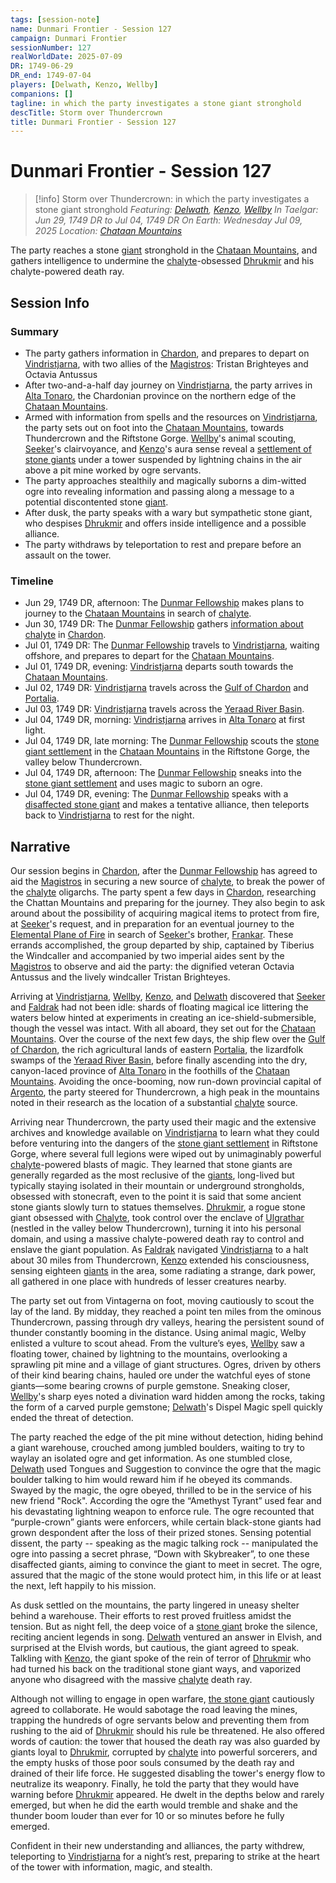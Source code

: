 ```yaml
---
tags: [session-note]
name: Dunmari Frontier - Session 127
campaign: Dunmari Frontier
sessionNumber: 127
realWorldDate: 2025-07-09
DR: 1749-06-29
DR_end: 1749-07-04
players: [Delwath, Kenzo, Wellby]
companions: []
tagline: in which the party investigates a stone giant stronghold
descTitle: Storm over Thundercrown
title: Dunmari Frontier - Session 127
---
```

# Dunmari Frontier - Session 127

>[!info] Storm over Thundercrown: in which the party investigates a stone giant stronghold
> *Featuring: [Delwath](<../../../people/pcs/dunmar-fellowship/delwath.md>), [Kenzo](<../../../people/pcs/dunmar-fellowship/kenzo.md>), [Wellby](<../../../people/pcs/dunmar-fellowship/wellby.md>)*
> *In Taelgar: Jun 29, 1749 DR to Jul 04, 1749 DR*
> *On Earth: Wednesday Jul 09, 2025*
> *Location: [Chataan Mountains](<../../../gazetteer/greater-chardon/chataan-mountains.md>)*

The party reaches a stone [giant](<../../../species/unusual-species/giants.md>) stronghold in the [Chataan Mountains](<../../../gazetteer/greater-chardon/chataan-mountains.md>), and gathers intelligence to undermine the [chalyte](<../../../things/materials/chalyte.md>)-obsessed [Dhrukmir](<../../../people/giants/dhrukmir.md>) and his chalyte-powered death ray.
## Session Info
### Summary
- The party gathers information in [Chardon](<../../../gazetteer/greater-chardon/chardonian-empire/chardon/chardon.md>), and prepares to depart on [Vindristjarna](<../../../things/ships/vindristjarna.md>), with two allies of the [Magistros](<../../../people/chardonians/mitus-verina-auratan.md>): Tristan Brighteyes and Octavia Antussus
- After two-and-a-half day journey on [Vindristjarna](<../../../things/ships/vindristjarna.md>), the party arrives in [Alta Tonaro](<../../../gazetteer/greater-chardon/chardonian-empire/alta-tonaro.md>), the Chardonian province on the northern edge of the [Chataan Mountains](<../../../gazetteer/greater-chardon/chataan-mountains.md>). 
- Armed with information from spells and the resources on [Vindristjarna](<../../../things/ships/vindristjarna.md>), the party sets out on foot into the [Chataan Mountains](<../../../gazetteer/greater-chardon/chataan-mountains.md>), towards Thundercrown and the Riftstone Gorge. [Wellby](<../../../people/pcs/dunmar-fellowship/wellby.md>)'s animal scouting, [Seeker](<../../../people/pcs/dunmar-fellowship/seeker.md>)'s clairvoyance, and [Kenzo](<../../../people/pcs/dunmar-fellowship/kenzo.md>)'s aura sense reveal a [settlement of stone giants](<../../../gazetteer/greater-chardon/ulgrathar.md>) under a tower suspended by lightning chains in the air above a pit mine worked by ogre servants. 
- The party approaches stealthily and magically suborns a dim-witted ogre into revealing information and passing along a message to a potential discontented stone [giant](<../../../species/unusual-species/giants.md>). 
- After dusk, the party speaks with a wary but sympathetic stone giant, who despises [Dhrukmir](<../../../people/giants/dhrukmir.md>) and offers inside intelligence and a possible alliance. 
- The party withdraws by teleportation to rest and prepare before an assault on the tower.
### Timeline
- Jun 29, 1749 DR, afternoon: The [Dunmar Fellowship](<../../../people/pcs/dunmar-fellowship/dunmar-fellowship.md>) makes plans to journey to the [Chataan Mountains](<../../../gazetteer/greater-chardon/chataan-mountains.md>) in search of [chalyte](<../../../things/materials/chalyte.md>). 
- Jun 30, 1749 DR: The [Dunmar Fellowship](<../../../people/pcs/dunmar-fellowship/dunmar-fellowship.md>) gathers [information about chalyte](<../letters-and-notes/reports-on-chalyte-in-alta-tonaro.md>) in [Chardon](<../../../gazetteer/greater-chardon/chardonian-empire/chardon/chardon.md>).
- Jul 01, 1749 DR: The [Dunmar Fellowship](<../../../people/pcs/dunmar-fellowship/dunmar-fellowship.md>) travels to [Vindristjarna](<../../../things/ships/vindristjarna.md>), waiting offshore, and prepares to depart for the [Chataan Mountains](<../../../gazetteer/greater-chardon/chataan-mountains.md>).
- Jul 01, 1749 DR, evening: [Vindristjarna](<../../../things/ships/vindristjarna.md>) departs south towards the [Chataan Mountains](<../../../gazetteer/greater-chardon/chataan-mountains.md>).
- Jul 02, 1749 DR: [Vindristjarna](<../../../things/ships/vindristjarna.md>) travels across the [Gulf of Chardon](<../../../gazetteer/greater-chardon/gulf-of-chardon.md>) and [Portalia](<../../../gazetteer/greater-chardon/chardonian-empire/apporia/portalia.md>). 
- Jul 03, 1749 DR: [Vindristjarna](<../../../things/ships/vindristjarna.md>) travels across the [Yeraad River Basin](<../../../gazetteer/major-rivers/yeraad-river-basin.md>). 
- Jul 04, 1749 DR, morning: [Vindristjarna](<../../../things/ships/vindristjarna.md>) arrives in [Alta Tonaro](<../../../gazetteer/greater-chardon/chardonian-empire/alta-tonaro.md>) at first light.
- Jul 04, 1749 DR, late morning: The [Dunmar Fellowship](<../../../people/pcs/dunmar-fellowship/dunmar-fellowship.md>) scouts the [stone giant settlement](<../../../gazetteer/greater-chardon/ulgrathar.md>) in the [Chataan Mountains](<../../../gazetteer/greater-chardon/chataan-mountains.md>) in the Riftstone Gorge, the valley below Thundercrown.
- Jul 04, 1749 DR, afternoon: The [Dunmar Fellowship](<../../../people/pcs/dunmar-fellowship/dunmar-fellowship.md>) sneaks into the [stone giant settlement](<../../../gazetteer/greater-chardon/ulgrathar.md>) and uses magic to suborn an ogre. 
- Jul 04, 1749 DR, evening: The [Dunmar Fellowship](<../../../people/pcs/dunmar-fellowship/dunmar-fellowship.md>) speaks with a [disaffected stone giant](<../../../people/giants/brunnar.md>) and makes a tentative alliance, then teleports back to [Vindristjarna](<../../../things/ships/vindristjarna.md>) to rest for the night. 
## Narrative

Our session begins in [Chardon](<../../../gazetteer/greater-chardon/chardonian-empire/chardon/chardon.md>), after the [Dunmar Fellowship](<../../../people/pcs/dunmar-fellowship/dunmar-fellowship.md>) has agreed to aid the [Magistros](<../../../people/chardonians/mitus-verina-auratan.md>) in securing a new source of [chalyte](<../../../things/materials/chalyte.md>), to break the power of the [chalyte](<../../../things/materials/chalyte.md>) oligarchs. The party spent a few days in [Chardon](<../../../gazetteer/greater-chardon/chardonian-empire/chardon/chardon.md>), researching the Chattan Mountains and preparing for the journey. They also begin to ask around about the possibility of acquiring magical items to protect from fire, at [Seeker](<../../../people/pcs/dunmar-fellowship/seeker.md>)'s request, and in preparation for an eventual journey to the [Elemental Plane of Fire](<../../../cosmology/energy-realms/elemental-plane-of-fire.md>) in search of S[eeker'](<../../../people/pcs/dunmar-fellowship/seeker.md>)s brother, [Frankar](<../../../people/dwarves/frankar.md>). These errands accomplished, the group departed by ship, captained by Tiberius the Windcaller and accompanied by two imperial aides sent by the [Magistros](<../../../people/chardonians/mitus-verina-auratan.md>) to observe and aid the party: the dignified veteran Octavia Antussus and the lively windcaller Tristan Brighteyes. 

Arriving at [Vindristjarna](<../../../things/ships/vindristjarna.md>), [Wellby](<../../../people/pcs/dunmar-fellowship/wellby.md>), [Kenzo](<../../../people/pcs/dunmar-fellowship/kenzo.md>), and [Delwath](<../../../people/pcs/dunmar-fellowship/delwath.md>) discovered that [Seeker](<../../../people/pcs/dunmar-fellowship/seeker.md>) and [Faldrak](<../../../people/dwarves/faldrak-bronzehammer.md>) had not been idle: shards of floating magical ice littering the waters below hinted at experiments in creating an ice-shield-submersible, though the vessel was intact. With all aboard, they set out for the [Chataan Mountains](<../../../gazetteer/greater-chardon/chataan-mountains.md>). Over the course of the next few days, the ship flew over the [Gulf of Chardon](<../../../gazetteer/greater-chardon/gulf-of-chardon.md>), the rich agricultural lands of eastern [Portalia](<../../../gazetteer/greater-chardon/chardonian-empire/apporia/portalia.md>), the lizardfolk swamps of the [Yeraad River Basin](<../../../gazetteer/major-rivers/yeraad-river-basin.md>), before finally ascending into the dry, canyon-laced province of [Alta Tonaro](<../../../gazetteer/greater-chardon/chardonian-empire/alta-tonaro.md>) in the foothills of the [Chataan Mountains](<../../../gazetteer/greater-chardon/chataan-mountains.md>). Avoiding the once-booming, now run-down provincial capital of [Argento](<../../../gazetteer/greater-chardon/chardonian-empire/argento.md>), the party steered for Thundercrown, a high peak in the mountains noted in their research as the location of a substantial [chalyte](<../../../things/materials/chalyte.md>) source. 

Arriving near Thundercrown, the party used their magic and the extensive archives and knowledge available on [Vindristjarna](<../../../things/ships/vindristjarna.md>) to learn what they could before venturing into the dangers of the [stone giant settlement](<../../../gazetteer/greater-chardon/ulgrathar.md>) in Riftstone Gorge, where several full legions were wiped out by unimaginably powerful [chalyte](<../../../things/materials/chalyte.md>)-powered blasts of magic. They learned that stone giants are generally regarded as the most reclusive of the [giants](<../../../species/unusual-species/giants.md>), long-lived but typically staying isolated in their mountain or underground strongholds, obsessed with stonecraft, even to the point it is said that some ancient stone giants slowly turn to statues themselves. [Dhrukmir](<../../../people/giants/dhrukmir.md>), a rogue stone giant obsessed with [Chalyte](<../../../things/materials/chalyte.md>), took control over the enclave of [Ulgrathar](<../../../gazetteer/greater-chardon/ulgrathar.md>) (nestled in the valley below Thundercrown), turning it into his personal domain, and using a massive chalyte-powered death ray to control and enslave the giant population. As [Faldrak](<../../../people/dwarves/faldrak-bronzehammer.md>) navigated [Vindristjarna](<../../../things/ships/vindristjarna.md>) to a halt about 30 miles from Thundercrown, [Kenzo](<../../../people/pcs/dunmar-fellowship/kenzo.md>) extended his consciousness, sensing eighteen [giants](<../../../species/unusual-species/giants.md>) in the area, some radiating a strange, dark power, all gathered in one place with hundreds of lesser creatures nearby. 

The party set out from Vintagerna on foot, moving cautiously to scout the lay of the land. By midday, they reached a point ten miles from the ominous Thundercrown, passing through dry valleys, hearing the persistent sound of thunder constantly booming in the distance. Using animal magic, Welby enlisted a vulture to scout ahead. From the vulture’s eyes, [Wellby](<../../../people/pcs/dunmar-fellowship/wellby.md>) saw a floating tower, chained by lightning to the mountains, overlooking a sprawling pit mine and a village of giant structures. Ogres, driven by others of their kind bearing chains, hauled ore under the watchful eyes of stone giants—some bearing crowns of purple gemstone. Sneaking closer, [Wellby](<../../../people/pcs/dunmar-fellowship/wellby.md>)'s sharp eyes noted a divination ward hidden among the rocks, taking the form of a carved purple gemstone; [Delwath](<../../../people/pcs/dunmar-fellowship/delwath.md>)'s Dispel Magic spell quickly ended the threat of detection. 

The party reached the edge of the pit mine without detection, hiding behind a giant warehouse, crouched among jumbled boulders, waiting to try to waylay an isolated ogre and get information. As one stumbled close, [Delwath](<../../../people/pcs/dunmar-fellowship/delwath.md>) used Tongues and Suggestion to convince the ogre that the magic boulder talking to him would reward him if he obeyed its commands. Swayed by the magic, the ogre obeyed, thrilled to be in the service of his new friend "Rock". According the ogre the “Amethyst Tyrant” used fear and his devastating lightning weapon to enforce rule. The ogre recounted that “purple-crown” giants were enforcers, while certain black-stone giants had grown despondent after the loss of their prized stones. Sensing potential dissent, the party -- speaking as the magic talking rock -- manipulated the ogre into passing a secret phrase, “Down with Skybreaker”, to one these disaffected giants, aiming to convince the giant to meet in secret. The ogre, assured that the magic of the stone would protect him, in this life or at least the next, left happily to his mission. 

As dusk settled on the mountains, the party lingered in uneasy shelter behind a warehouse. Their efforts to rest proved fruitless amidst the tension. But as night fell, the deep voice of a [stone giant](<../../../people/giants/brunnar.md>) broke the silence, reciting ancient legends in song. [Delwath](<../../../people/pcs/dunmar-fellowship/delwath.md>) ventured an answer in Elvish, and surprised at the Elvish words, but cautious, the giant agreed to speak. Talkling with [Kenzo](<../../../people/pcs/dunmar-fellowship/kenzo.md>), the giant spoke of the rein of terror of [Dhrukmir](<../../../people/giants/dhrukmir.md>) who had turned his back on the traditional stone giant ways, and vaporized anyone who disagreed with the massive [chalyte](<../../../things/materials/chalyte.md>) death ray.

Although not willing to engage in open warfare, [the stone giant](<../../../people/giants/brunnar.md>) cautiously agreed to collaborate. He would sabotage the road leaving the mines, trapping the hundreds of ogre servants below and preventing them from rushing to the aid of [Dhrukmir](<../../../people/giants/dhrukmir.md>) should his rule be threatened. He also offered words of caution: the tower that housed the death ray was also guarded by giants loyal to [Dhrukmir](<../../../people/giants/dhrukmir.md>), corrupted by [chalyte](<../../../things/materials/chalyte.md>) into powerful sorcerers, and the empty husks of those poor souls consumed by the death ray and drained of their life force. He suggested disabling the tower's energy flow to neutralize its weaponry. Finally, he told the party that they would have warning before [Dhrukmir](<../../../people/giants/dhrukmir.md>) appeared. He dwelt in the depths below and rarely emerged, but when he did the earth would tremble and shake and the thunder boom louder than ever for 10 or so minutes before he fully emerged. 

Confident in their new understanding and alliances, the party withdrew, teleporting to [Vindristjarna](<../../../things/ships/vindristjarna.md>) for a night’s rest, preparing to strike at the heart of the tower with information, magic, and stealth.


